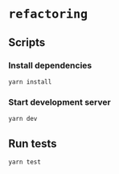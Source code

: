 # `refactoring`

## Scripts
### Install dependencies
```shell
yarn install
```
### Start development server
```shell
yarn dev
```
## Run tests
```shell
yarn test
```
